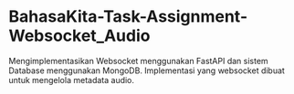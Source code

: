 # BahasaKita-Task-Assignment-Websocket_Audio
Mengimplementasikan Websocket menggunakan FastAPI dan sistem Database menggunakan MongoDB.
Implementasi yang websocket dibuat untuk mengelola metadata audio. 

